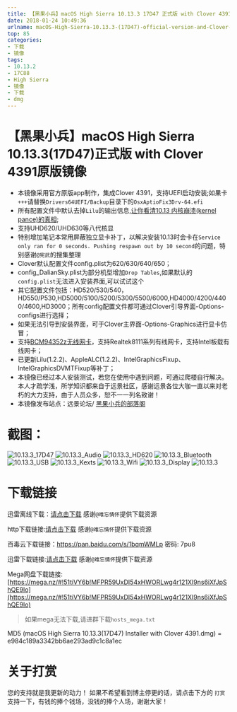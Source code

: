 ```yaml
---
title: 【黑果小兵】macOS High Sierra 10.13.3 17D47 正式版 with Clover 4391原版镜像
date: 2018-01-24 10:49:36
urlname: macOS-High-Sierra-10.13.3-(17D47)-official-version-and-Clover-4391-original-image
top: 85
categories:
- 下载
- 镜像
tags:
- 10.13.2
- 17C88
- High Sierra
- 镜像
- 下载
- dmg
---
```


# 【黑果小兵】macOS High Sierra 10.13.3(17D47)正式版 with Clover 4391原版镜像

- 本镜像采用官方原版app制作，集成Clover 4391，支持UEFI启动安装;如果卡`+++`请替换`Drivers64UEFI/Backup`目录下的`OsxAptioFix3Drv-64.efi`
- 所有配置文件中默认去掉`Lilu`的输出信息,[让你看清10.13 内核崩溃(kernel pance)的真相](https://blog.daliansky.net/macOS-10.13-installation-of-common-problems-and-solutions.html);
- 支持UHD620/UHD630等八代核显
- 特别增加笔记本常用屏蔽独立显卡补丁，以解决安装10.13时会卡在`Service only ran for 0 seconds. Pushing respawn out by 10 second`的问题，特别感谢` @宪武 `的搜集整理
- Clover默认配置文件config.plist为620/630/640/650；
- config_DalianSky.plist为部分机型增加`Drop Tables`,如果默认的`config.plist`无法进入安装界面,可以试试这个
- 其它配置文件包括：HD520/530/540，HD550/P530,HD5000/5100/5200/5300/5500/6000,HD4000/4200/4400/4600,HD3000；所有config配置文件都可通过Clover引导界面-Options-configs进行选择；
- 如果无法引导到安装界面，可于Clover主界面-Options-Graphics进行显卡仿冒；
- 支持[BCM94352z无线网卡](https://blog.daliansky.net/Broadcom-BCM94352z-DW1560-drive-new-posture.html#more)，支持Realtek8111系列有线网卡，支持Intel板载有线网卡；
- 已更新Lilu(1.2.2)、AppleALC(1.2.2)、IntelGraphicsFixup、IntelGraphicsDVMTFixup等补丁；
- 本镜像已经过本人安装测试，若您在使用中遇到问题，可通过爬楼自行解决。本人才疏学浅，所学知识都来自于远景社区，感谢远景各位大咖一直以来对老朽的大力支持，由于人员众多，恕不一一列名致谢！
- 本镜像发布站点：远景论坛/ [黑果小兵的部落阁](https://blog.daliansky.net)

# 截图：
![10.13.3_17D47](http://7.daliansky.net/10.13.3_17D47.png)
![10.13.3_Audio](http://7.daliansky.net/10.13.3_Audio.png)
![10.13.3_HD620](http://7.daliansky.net/10.13.3_HD620.png)
![10.13.3_Bluetooth](http://7.daliansky.net/10.13.3_Bluetooth.png)
![10.13.3_USB](http://7.daliansky.net/10.13.3_USB.png)
![10.13.3_Kexts](http://7.daliansky.net/10.13.3_Kexts.png)
![10.13.3_Wifi](http://7.daliansky.net/10.13.3_Wifi.png)
![10.13.3_Display](http://7.daliansky.net/10.13.3_Display.png)
![10.13.3](http://7.daliansky.net/10.13.3.png)

# 下载链接

迅雷离线下载：[请点击下载](https://mirrors.dtops.cc/iso/MacOS/daliansky_macos/macOS%20High%20Sierra%2010.13.3%2817D47%29%20Installer%20with%20Clover%204391.dmg) 感谢`@难忘情怀`提供下载资源

http下载链接:[请点击下载](https://mirrors.dtops.cc/iso/MacOS/daliansky_macos/) 感谢`@难忘情怀`提供下载资源

百毒云下载链接：https://pan.baidu.com/s/1bqmWMLp 密码: 7pu8

迅雷下载链接:[请点击下载](https://mirrors.dtops.cc/iso/MAC%20OS/黑果小兵/macOS%20High%20Sierra%2010.13.3%2817D47%29%20Installer%20with%20Clover%204391.dmg) 感谢`@难忘情怀`提供下载资源

Mega网盘下载链接:[https://mega.nz/#!51tiVY6b!MFPR59UxDI54xHWORLwg4r121XI9ns6iXfJpShQE9lo](https://mega.nz/#!51tiVY6b!MFPR59UxDI54xHWORLwg4r121XI9ns6iXfJpShQE9lo)

> 如果mega无法下载,请进群下载`hosts_mega.txt`

MD5 (macOS High Sierra 10.13.3(17D47) Installer with Clover 4391.dmg) = e984c189a3342bb6ae293ad9c1c8a1ec

# 关于打赏

您的支持就是我更新的动力！
如果不希望看到博主停更的话，请点击下方的 `打赏` 支持一下，有钱的捧个钱场，没钱的捧个人场，谢谢大家！

